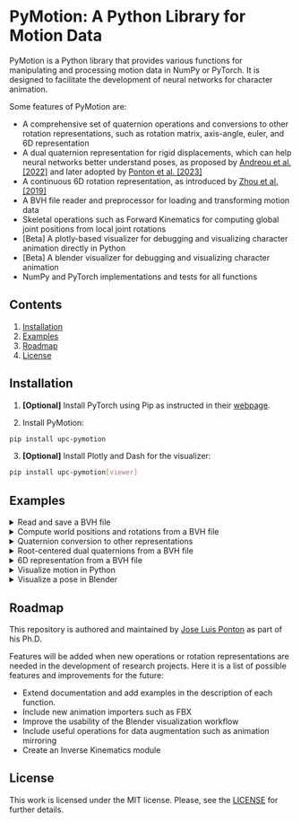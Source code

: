 # PyMotion: A Python Library for Motion Data

PyMotion is a Python library that provides various functions for manipulating and processing motion data in NumPy or PyTorch. It is designed to facilitate the development of neural networks for character animation.

Some features of PyMotion are:

- A comprehensive set of quaternion operations and conversions to other rotation representations, such as rotation matrix, axis-angle, euler, and 6D representation
- A dual quaternion representation for rigid displacements, which can help neural networks better understand poses, as proposed by [Andreou et al. [2022]](https://doi.org/10.1111/cgf.14632) and later adopted by [Ponton et al. [2023]](https://upc-virvig.github.io/SparsePoser/)
- A continuous 6D rotation representation, as introduced by [Zhou et al. [2019]](https://doi.org/10.1109/CVPR.2019.00589)
- A BVH file reader and preprocessor for loading and transforming motion data
- Skeletal operations such as Forward Kinematics for computing global joint positions from local joint rotations
- [Beta] A plotly-based visualizer for debugging and visualizing character animation directly in Python
- [Beta] A blender visualizer for debugging and visualizing character animation
- NumPy and PyTorch implementations and tests for all functions

## Contents

1. [Installation](#installation)
2. [Examples](#examples)
3. [Roadmap](#roadmap)
4. [License](#license)

## Installation
1. **[Optional]** Install PyTorch using Pip as instructed in their [webpage](https://pytorch.org/get-started/locally/).

2. Install PyMotion:
```bash
pip install upc-pymotion
```

3. **[Optional]** Install Plotly and Dash for the visualizer:
```bash
pip install upc-pymotion[viewer]
```

## Examples

<details>
<summary> Read and save a BVH file </summary>

```python
import numpy as np
from pymotion.io.bvh import BVH

bvh = BVH()
bvh.load("test.bvh")

print(bvh.data["names"])
# Example Output: ['Hips', 'LeftHip', 'LeftKnee', 'LeftAnkle', 'LeftToe', 'RightHip', 'RightKnee', 'RightAnkle', 'RightToe', 'Chest', 'Chest3', 'Chest4', 'Neck', 'Head', 'LeftCollar', 'LeftShoulder', 'LeftElbow', 'LeftWrist', 'RightCollar', 'RightShoulder', 'RightElbow', 'RightWrist']


# Move root joint to (0, 0, 0)
local_rotations, local_positions, parents, offsets, end_sites, end_sites_parents = bvh.get_data()
local_positions[:, 0, :] = np.zeros((local_positions.shape[0], 3))
bvh.set_data(local_rotations, local_positions)

# Scale the skeleton
bvh.set_scale(0.75)

bvh.save("test_out.bvh")
```

</details>

<details>
<summary> Compute world positions and rotations from a BVH file </summary> <br/>

**NumPy**
```python
from pymotion.io.bvh import BVH
from pymotion.ops.forward_kinematics import fk

bvh = BVH()
bvh.load("test.bvh")

local_rotations, local_positions, parents, offsets, end_sites, end_sites_parents = bvh.get_data()
global_positions = local_positions[:, 0, :]  # root joint
pos, rotmats = fk(local_rotations, global_positions, offsets, parents)
```

**PyTorch**
```python
from pymotion.io.bvh import BVH
from pymotion.ops.forward_kinematics_torch import fk
import torch

bvh = BVH()
bvh.load("test.bvh")

local_rotations, local_positions, parents, offsets, end_sites, end_sites_parents = bvh.get_data()
global_positions = local_positions[:, 0, :]  # root joint
pos, rotmats = fk(
    torch.from_numpy(local_rotations),
    torch.from_numpy(global_positions),
    torch.from_numpy(offsets),
    torch.from_numpy(parents),
)
```

</details>

<details>
<summary> Quaternion conversion to other representations </summary> <br/>

**NumPy**
```python
import pymotion.rotations.quat as quat
import numpy as np

angles = np.array([np.pi / 2, np.pi, np.pi / 4])[..., np.newaxis]
# angles.shape = [3, 1]
axes = np.array([[1, 0, 0], [0, 1, 0], [0, 0, 1]])
# axes.shape = [3, 3]

q = quat.from_angle_axis(angles, axes)

rotmats = quat.to_matrix(q)

euler = quat.to_euler(q, np.array([["x", "y", "z"], ["z", "y", "x"], ["y", "z", "x"]]))
euler_degrees = np.degrees(euler)

scaled_axis = quat.to_scaled_angle_axis(q)
```

**PyTorch**
```python
import pymotion.rotations.quat_torch as quat
import numpy as np
import torch

angles = torch.Tensor([torch.pi / 2, torch.pi, torch.pi / 4]).unsqueeze(-1)
# angles.shape = [3, 1]
axes = torch.Tensor([[1, 0, 0], [0, 1, 0], [0, 0, 1]])
# axes.shape = [3, 3]

q = quat.from_angle_axis(angles, axes)

rotmats = quat.to_matrix(q)

euler = quat.to_euler(q, np.array([["x", "y", "z"], ["z", "y", "x"], ["y", "z", "x"]]))
euler_degrees = torch.rad2deg(euler)

scaled_axis = quat.to_scaled_angle_axis(q)
```

</details>

<details>
<summary> Root-centered dual quaternions from a BVH file </summary> <br/>

**NumPy**
```python
from pymotion.io.bvh import BVH
import pymotion.ops.skeleton as sk
import numpy as np

bvh = BVH()
bvh.load("test.bvh")

local_rotations, local_positions, parents, offsets, end_sites, end_sites_parents = bvh.get_data()

root_dual_quats = sk.to_root_dual_quat(
    local_rotations, local_positions[:, 0, :], parents, offsets
)

local_translations, local_rotations = sk.from_root_dual_quat(root_dual_quats, parents)
global_positions = local_translations[:, 0, :]
offsets = local_translations.copy()
offsets[:, 0, :] = np.zeros((offsets.shape[0], 3))
```

**PyTorch**
```python
from pymotion.io.bvh import BVH
import pymotion.ops.skeleton_torch as sk
import torch

bvh = BVH()
bvh.load("test.bvh")

local_rotations, local_positions, parents, offsets, end_sites, end_sites_parents = bvh.get_data()

root_dual_quats = sk.to_root_dual_quat(
    torch.from_numpy(local_rotations),
    torch.from_numpy(local_positions[:, 0, :]),
    torch.from_numpy(parents),
    torch.from_numpy(offsets),
)

local_translations, local_rotations = sk.from_root_dual_quat(root_dual_quats, parents)
global_positions = local_translations[:, 0, :]
offsets = local_translations.clone()
offsets[:, 0, :] = torch.zeros((offsets.shape[0], 3))
```

</details>

<details>
<summary> 6D representation from a BVH file </summary> <br/>

**NumPy**
```python
from pymotion.io.bvh import BVH
import pymotion.rotations.ortho6d as sixd

bvh = BVH()
bvh.load("test.bvh")

local_rotations, _, _, _, _, _ = bvh.get_data()

continuous = sixd.from_quat(local_rotations)

local_rotations = sixd.to_quat(continuous)
```

**PyTorch**
```python
from pymotion.io.bvh import BVH
import pymotion.rotations.ortho6d_torch as sixd
import torch

bvh = BVH()
bvh.load("test.bvh")

local_rotations, _, _, _, _, _ = bvh.get_data()

continuous = sixd.from_quat(torch.from_numpy(local_rotations))

local_rotations = sixd.to_quat(continuous)
```

</details>

<details>
<summary> Visualize motion in Python </summary> <br/>

```python
from pymotion.render.viewer import Viewer
from pymotion.io.bvh import BVH
from pymotion.ops.forward_kinematics import fk

bvh = BVH()
bvh.load("test.bvh")

local_rotations, local_positions, parents, offsets, _, _ = bvh.get_data()
global_positions = local_positions[:, 0, :]  # root joint
pos, rotmats = fk(local_rotations, global_positions, offsets, parents)

viewer = Viewer(use_reloader=True, xy_size=5)
viewer.add_skeleton(pos, parents)
# add additional info using add_sphere(...) and/or add_line(...), examples:
# viewer.add_sphere(sphere_pos, color="green")
# viewer.add_line(start_pos, end_pos, color="green")
viewer.add_floor()
viewer.run()
```

</details>

<details>
<summary> Visualize a pose in Blender </summary> <br/>

1. Open the Test Exitor window in Blender
2. Open the the file ```blender/pymotion_blender.py``` that can be found in this repository
3. Run the script (Blender will freeze)
![Blender script image](docs/img/blender_script.png)

4. Run the following Python code in a seperate environment:
```python
from pymotion.io.bvh import BVH
from pymotion.ops.forward_kinematics import fk
from pymotion.visualizer.blender import BlenderConnection

bvh = BVH()
bvh.load("test.bvh")

local_rotations, local_positions, parents, offsets, end_sites, end_sites_parents = bvh.get_data()
global_positions = local_positions[:, 0, :]  # root joint
pos, _ = fk(local_rotations, global_positions, offsets, parents)

# Render points
frame = 0
conn = BlenderConnection("127.0.0.1", 2222)
conn.render_points(pos[0])
conn.close()
```

5. Press ESC key in Blender to stop the server

</details>

## Roadmap

This repository is authored and maintained by [Jose Luis Ponton](https://github.com/JLPM22) as part of his Ph.D.

Features will be added when new operations or rotation representations are needed in the development of research projects. Here it is a list of possible features and improvements for the future:

- Extend documentation and add examples in the description of each function.
- Include new animation importers such as FBX
- Improve the usability of the Blender visualization workflow
- Include useful operations for data augmentation such as animation mirroring
- Create an Inverse Kinematics module

## License

This work is licensed under the MIT license. Please, see the [LICENSE](LICENSE) for further details.
